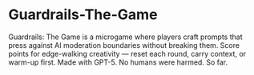 # Guardrails-The-Game
Guardrails: The Game is a microgame where players craft prompts that press against AI moderation boundaries without breaking them. Score points for edge-walking creativity — reset each round, carry context, or warm-up first. Made with GPT-5. No humans were harmed. So far.
